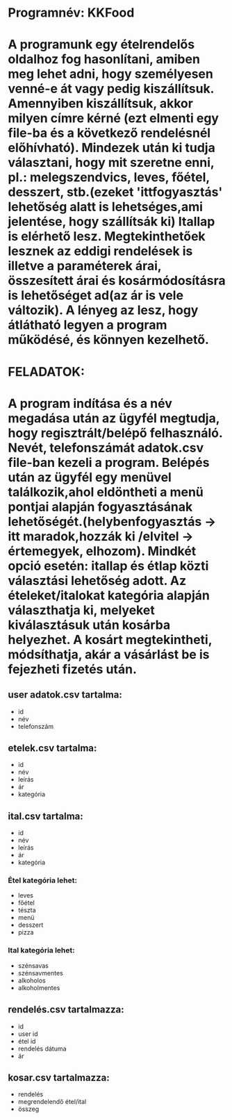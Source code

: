# Programnév: KKFood

#   A programunk egy ételrendelős oldalhoz fog hasonlítani, amiben meg lehet adni, hogy személyesen venné-e át vagy pedig kiszállítsuk. Amennyiben kiszállítsuk, akkor milyen címre kérné (ezt elmenti egy file-ba és a következő rendelésnél előhívható). Mindezek után ki tudja választani, hogy mit szeretne enni, pl.: melegszendvics, leves, főétel, desszert, stb.(ezeket 'ittfogyasztás' lehetőség alatt is lehetséges,ami jelentése, hogy szállítsák ki) Itallap is elérhető lesz. Megtekinthetőek lesznek az eddigi rendelések is illetve a paraméterek árai, összesített árai és kosármódosításra is lehetőséget ad(az ár is vele változik). A lényeg az lesz, hogy átlátható legyen a program működésé, és könnyen kezelhető. 

# FELADATOK:
# A program indítása és a név megadása után az ügyfél megtudja, hogy regisztrált/belépő felhasználó. Nevét, telefonszámát adatok.csv file-ban kezeli a program. Belépés után az ügyfél egy menüvel találkozik,ahol eldöntheti a menü pontjai alapján fogyasztásának lehetőségét.(helybenfogyasztás -> itt maradok,hozzák ki /elvitel -> értemegyek, elhozom). Mindkét opció esetén: itallap és étlap közti választási lehetőség adott. Az ételeket/italokat kategória alapján választhatja ki, melyeket kiválasztásuk után kosárba helyezhet. A kosárt megtekintheti, módsíthatja, akár a vásárlást be is fejezheti fizetés után.


## user adatok.csv tartalma:
- id
- név
- telefonszám

## etelek.csv tartalma:
- id
- név
- leírás
- ár
- kategória

## ital.csv tartalma:
- id
- név
- leírás
- ár
- kategória

### Étel kategória lehet:
- leves
- főétel
- tészta
- menü
- desszert
- pizza

### Ital kategória lehet:
- szénsavas
- szénsavmentes
- alkoholos
- alkoholmentes

## rendelés.csv tartalmazza:
- id
- user id
- étel id
- rendelés dátuma
- ár

## kosar.csv tartalmazza:
- rendelés 
- megrendelendő étel/ital
- összeg